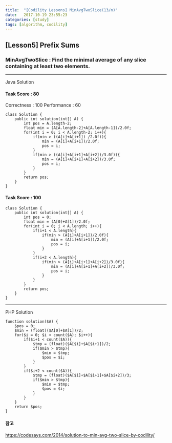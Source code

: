 ```yaml
---
title:  "[Codility Lessons] MinAvgTwoSlice(13/n)"
date:   2017-10-19 23:55:23
categories: [study]
tags: [algorithm, codility]
---
```

## [Lesson5] Prefix Sums  
###  MinAvgTwoSlice : Find the minimal average of any slice containing at least two elements.  
---
Java Solution
#### Task Score : 80  
Correctness : 100 	Performance : 60  
```
class Solution {
    public int solution(int[] A) {
        int pos = A.length-2;
        float min = (A[A.length-2]+A[A.length-1])/2.0f;
        for(int i = 0; i < A.length-2; i++){
            if(min > ((A[i]+A[i+1]) /2.0f)){
                min = (A[i]+A[i+1])/2.0f;
                pos = i;
            }
            if(min > ((A[i]+A[i+1]+A[i+2])/3.0f)){
                min = (A[i]+A[i+1]+A[i+2])/3.0f;
                pos = i;
            }
        }
        return pos;
    }
}
```
#### Task Score : 100  
```
class Solution {
    public int solution(int[] A) {
        int pos = 0;
        float min = (A[0]+A[1])/2.0f;
        for(int i = 0; i < A.length; i++){
            if(i+1 < A.length){
                if(min > (A[i]+A[i+1])/2.0f){
                    min = (A[i]+A[i+1])/2.0f;
                    pos = i;
                }
            }
            if(i+2 < A.length){
                if(min > (A[i]+A[i+1]+A[i+2])/3.0f){
                    min = (A[i]+A[i+1]+A[i+2])/3.0f;
                    pos = i;
                }
            }
        }
        return pos;
    }
}
```
---
PHP Solution
```
function solution($A) {
    $pos = 0;
    $min = (float)($A[0]+$A[1])/2;
    for($i = 0; $i < count($A); $i++){
        if($i+1 < count($A)){
            $tmp = (float)($A[$i]+$A[$i+1])/2;
            if($min > $tmp){
                $min = $tmp;  
                $pos = $i;
            }
        }
        if($i+2 < count($A)){
            $tmp = (float)($A[$i]+$A[$i+1]+$A[$i+2])/3;
            if($min > $tmp){
                $min = $tmp;
                $pos = $i;
            }
        }
    }
    return $pos;
}
```

#### 참고  
https://codesays.com/2014/solution-to-min-avg-two-slice-by-codility/
